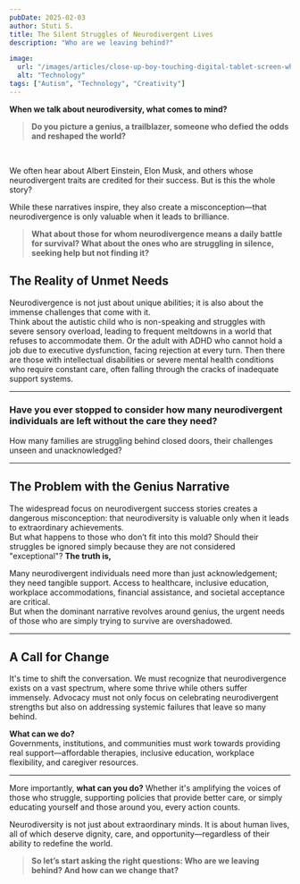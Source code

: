 ```yaml
---
pubDate: 2025-02-03
author: Stuti S.
title: The Silent Struggles of Neurodivergent Lives
description: "Who are we leaving behind?"

image:
  url: "/images/articles/close-up-boy-touching-digital-tablet-screen-white-desk.jpg"
  alt: "Technology"
tags: ["Autism", "Technology", "Creativity"]
---
```

**When we talk about neurodiversity, what comes to mind?** 

> **Do you picture a genius, a trailblazer, someone who defied the odds and reshaped the world?**
<br>

We often hear about Albert Einstein, Elon Musk, and others whose neurodivergent traits are credited for their success. But is this the whole story?
<br>

While these narratives inspire, they also create a misconception—that neurodivergence is only valuable when it leads to brilliance. 

> **What about those for whom neurodivergence means a daily battle for survival? What about the ones who are struggling in silence, seeking help but not finding it?**


## The Reality of Unmet Needs

Neurodivergence is not just about unique abilities; it is also about the immense challenges that come with it. 
<br>
Think about the autistic child who is non-speaking and struggles with severe sensory overload, leading to frequent meltdowns in a world that refuses to accommodate them. 
Or the adult with ADHD who cannot hold a job due to executive dysfunction, facing rejection at every turn. Then there are those with intellectual disabilities or severe mental health conditions who require constant care, often falling through the cracks of inadequate support systems.
*** 

### Have you ever stopped to consider how many neurodivergent individuals are left without the care they need? 

How many families are struggling behind closed doors, their challenges unseen and unacknowledged?
*** 

## The Problem with the Genius Narrative
The widespread focus on neurodivergent success stories creates a dangerous misconception: that neurodiversity is valuable only when it leads to extraordinary achievements. 
<br>
But what happens to those who don’t fit into this mold? Should their struggles be ignored simply because they are not considered "exceptional"?
**The truth is,**

Many neurodivergent individuals need more than just acknowledgement; they need tangible support. Access to healthcare, inclusive education, workplace accommodations, financial assistance, and societal acceptance are critical.
<br>
But when the dominant narrative revolves around genius, the urgent needs of those who are simply trying to survive are overshadowed.
***

## A Call for Change
It's time to shift the conversation. We must recognize that neurodivergence exists on a vast spectrum, where some thrive while others suffer immensely. Advocacy must not only focus on celebrating neurodivergent strengths but also on addressing systemic failures that leave so many behind.
<br>

**What can we do?**
<br>
Governments, institutions, and communities must work towards providing real support—affordable therapies, inclusive education, workplace flexibility, and caregiver resources.
<br>
***

More importantly, **what can you do?** Whether it's amplifying the voices of those who struggle, supporting policies that provide better care, or simply educating yourself and those around you, every action counts.

Neurodiversity is not just about extraordinary minds. It is about human lives, all of which deserve dignity, care, and opportunity—regardless of their ability to redefine the world.
> **So let’s start asking the right questions: Who are we leaving behind? And how can we change that?**
